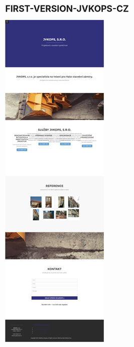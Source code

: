 # FIRST-VERSION-JVKOPS-CZ

![alt text](screenshots/screencaptureFIRSTVERSIONJVKOPSCZ.png "screencaptureFIRSTVERSIONJVKOPSCZ")
